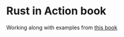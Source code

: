 # Rust in Action book 

Working along with examples from [this book](https://www.manning.com/books/rust-in-action)